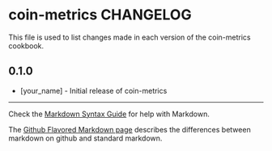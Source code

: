coin-metrics CHANGELOG
======================

This file is used to list changes made in each version of the coin-metrics cookbook.

0.1.0
-----
- [your_name] - Initial release of coin-metrics

- - -
Check the [Markdown Syntax Guide](http://daringfireball.net/projects/markdown/syntax) for help with Markdown.

The [Github Flavored Markdown page](http://github.github.com/github-flavored-markdown/) describes the differences between markdown on github and standard markdown.
